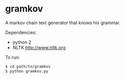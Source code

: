 # gramkov
A markov chain text generator that knows his grammar.

Dependencies:
- python 2
- NLTK http://www.nltk.org

To run:
```bash
$ cd path/to/gramkov
$ python gramkov.py
```
